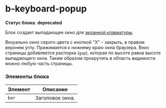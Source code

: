 # b-keyboard-popup

**Статус блока**: **deprecated**

Блок создает выпадающее окно для [экранной клавиатуры](../b-keyboard/b-keyboard.ru.md).

Визуально окно серого цвета с кнопкой "X" – закрыть, в правом верхнем углу.
Прижимается к нижнему краю окна браузера. Вниз страницы добавляется распорка (`gap`), которая по высоте равна высоте выпадающего окна. Таким образом прокрутить в область видимости можно любую часть страницы.

### Элементы блока

Элемент | Описание
--- | ---
`bar` | Заголовок окна.
